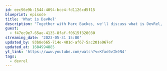 ```yaml
---
id: eec96e9b-1544-4094-bce4-fd1126cd5f15
blueprint: episode
title: 'What is DevRel'
description: "Together with Marc Backes, we'll discuss what is DevRel, do companies really need it and what are the biggest challenges related to this work."
guest:
  - f47ec9e7-65ae-4135-8faf-f0615f328080
streaming_date: '2023-05-31 15:00'
updated_by: 93b8e665-714e-481d-af67-5ac201e067ef
updated_at: 1684994885
yt_link: 'https://www.youtube.com/watch?v=Kfxd0vIk0N4'
tags:
  - devrel
---
```

